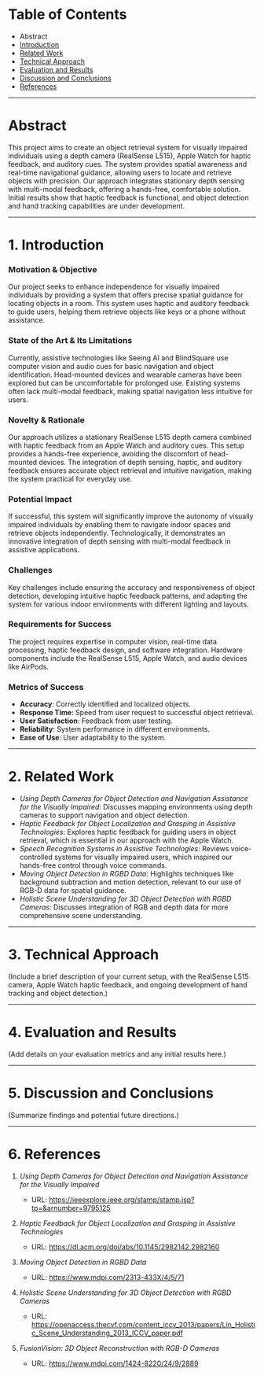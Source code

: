 # Table of Contents
* Abstract
* [Introduction](#1-introduction)
* [Related Work](#2-related-work)
* [Technical Approach](#3-technical-approach)
* [Evaluation and Results](#4-evaluation-and-results)
* [Discussion and Conclusions](#5-discussion-and-conclusions)
* [References](#6-references)

---

# Abstract

This project aims to create an object retrieval system for visually impaired individuals using a depth camera (RealSense L515), Apple Watch for haptic feedback, and auditory cues. The system provides spatial awareness and real-time navigational guidance, allowing users to locate and retrieve objects with precision. Our approach integrates stationary depth sensing with multi-modal feedback, offering a hands-free, comfortable solution. Initial results show that haptic feedback is functional, and object detection and hand tracking capabilities are under development.

---

# 1. Introduction

### Motivation & Objective
Our project seeks to enhance independence for visually impaired individuals by providing a system that offers precise spatial guidance for locating objects in a room. This system uses haptic and auditory feedback to guide users, helping them retrieve objects like keys or a phone without assistance.

### State of the Art & Its Limitations
Currently, assistive technologies like Seeing AI and BlindSquare use computer vision and audio cues for basic navigation and object identification. Head-mounted devices and wearable cameras have been explored but can be uncomfortable for prolonged use. Existing systems often lack multi-modal feedback, making spatial navigation less intuitive for users.

### Novelty & Rationale
Our approach utilizes a stationary RealSense L515 depth camera combined with haptic feedback from an Apple Watch and auditory cues. This setup provides a hands-free experience, avoiding the discomfort of head-mounted devices. The integration of depth sensing, haptic, and auditory feedback ensures accurate object retrieval and intuitive navigation, making the system practical for everyday use.

### Potential Impact
If successful, this system will significantly improve the autonomy of visually impaired individuals by enabling them to navigate indoor spaces and retrieve objects independently. Technologically, it demonstrates an innovative integration of depth sensing with multi-modal feedback in assistive applications.

### Challenges
Key challenges include ensuring the accuracy and responsiveness of object detection, developing intuitive haptic feedback patterns, and adapting the system for various indoor environments with different lighting and layouts.

### Requirements for Success
The project requires expertise in computer vision, real-time data processing, haptic feedback design, and software integration. Hardware components include the RealSense L515, Apple Watch, and audio devices like AirPods. 

### Metrics of Success
- **Accuracy**: Correctly identified and localized objects.
- **Response Time**: Speed from user request to successful object retrieval.
- **User Satisfaction**: Feedback from user testing.
- **Reliability**: System performance in different environments.
- **Ease of Use**: User adaptability to the system.

---

# 2. Related Work

- *Using Depth Cameras for Object Detection and Navigation Assistance for the Visually Impaired*: Discusses mapping environments using depth cameras to support navigation and object detection.
- *Haptic Feedback for Object Localization and Grasping in Assistive Technologies*: Explores haptic feedback for guiding users in object retrieval, which is essential in our approach with the Apple Watch.
- *Speech Recognition Systems in Assistive Technologies*: Reviews voice-controlled systems for visually impaired users, which inspired our hands-free control through voice commands.
- *Moving Object Detection in RGBD Data*: Highlights techniques like background subtraction and motion detection, relevant to our use of RGB-D data for spatial guidance.
- *Holistic Scene Understanding for 3D Object Detection with RGBD Cameras*: Discusses integration of RGB and depth data for more comprehensive scene understanding.

---

# 3. Technical Approach

(Include a brief description of your current setup, with the RealSense L515 camera, Apple Watch haptic feedback, and ongoing development of hand tracking and object detection.)

---

# 4. Evaluation and Results

(Add details on your evaluation metrics and any initial results here.)

---

# 5. Discussion and Conclusions

(Summarize findings and potential future directions.)

---

# 6. References

1. *Using Depth Cameras for Object Detection and Navigation Assistance for the Visually Impaired*
   - URL: https://ieeexplore.ieee.org/stamp/stamp.jsp?tp=&arnumber=9795125

2. *Haptic Feedback for Object Localization and Grasping in Assistive Technologies*
   - URL: https://dl.acm.org/doi/abs/10.1145/2982142.2982160

3. *Moving Object Detection in RGBD Data*
   - URL: https://www.mdpi.com/2313-433X/4/5/71

4. *Holistic Scene Understanding for 3D Object Detection with RGBD Cameras*
   - URL: https://openaccess.thecvf.com/content_iccv_2013/papers/Lin_Holistic_Scene_Understanding_2013_ICCV_paper.pdf

5. *FusionVision: 3D Object Reconstruction with RGB-D Cameras*
   - URL: https://www.mdpi.com/1424-8220/24/9/2889
